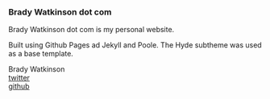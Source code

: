 ### Brady Watkinson dot com

Brady Watkinson dot com is my personal website.

Built using Github Pages ad Jekyll and Poole. The Hyde subtheme was used as a base template.

Brady Watkinson  
[twitter](www.twitter.com/bradywatkinson)  
[github](www.github.com/bradywatkinson)


